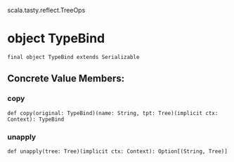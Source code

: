scala.tasty.reflect.TreeOps
# object TypeBind

<pre><code class="language-scala" >final object TypeBind extends Serializable</pre></code>
## Concrete Value Members:
### copy
<pre><code class="language-scala" >def copy(original: TypeBind)(name: String, tpt: Tree)(implicit ctx: Context): TypeBind</pre></code>

### unapply
<pre><code class="language-scala" >def unapply(tree: Tree)(implicit ctx: Context): Option[(String, Tree)]</pre></code>

